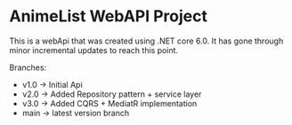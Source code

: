 
# AnimeList WebAPI Project

This is a webApi that was created using .NET core 6.0. 
It has gone through minor incremental updates to reach this point.

Branches:
- v1.0 -> Initial Api
- v2.0 -> Added Repository pattern + service layer
- v3.0 -> Added CQRS + MediatR implementation
- main -> latest version branch
